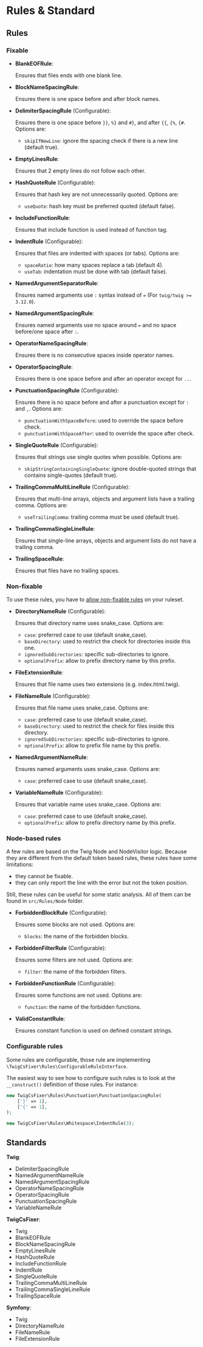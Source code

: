 # Rules & Standard

## Rules

### Fixable

- **BlankEOFRule**:

  Ensures that files ends with one blank line.

- **BlockNameSpacingRule**:

  Ensures there is one space before and after block names.

- **DelimiterSpacingRule** (Configurable):

  Ensures there is one space before `}}`, `%}` and `#}`, and after `{{`, `{%`, `{#`. Options are:
    - `skipIfNewLine`: ignore the spacing check if there is a new line (default true).

- **EmptyLinesRule**:

  Ensures that 2 empty lines do not follow each other.

- **HashQuoteRule** (Configurable): 

  Ensures that hash key are not unnecessarily quoted. Options are:
    - `useQuote`: hash key must be preferred quoted (default false).

- **IncludeFunctionRule**:

  Ensures that include function is used instead of function tag.

- **IndentRule** (Configurable):

  Ensures that files are indented with spaces (or tabs). Options are:
    - `spaceRatio`: how many spaces replace a tab (default 4).
    - `useTab`: indentation must be done with tab (default false).

- **NamedArgumentSeparatorRule**:

  Ensures named arguments use `:` syntax instead of `=` (For `twig/twig >= 3.12.0`).

- **NamedArgumentSpacingRule**:

  Ensures named arguments use no space around `=` and no space before/one space after `:`.

- **OperatorNameSpacingRule**:

  Ensures there is no consecutive spaces inside operator names.

- **OperatorSpacingRule**:

  Ensures there is one space before and after an operator except for `..`.

- **PunctuationSpacingRule** (Configurable):

  Ensures there is no space before and after a punctuation except for `:` and `,`. Options are:
    - `punctuationWithSpaceBefore`: used to override the space before check.
    - `punctuationWithSpaceAfter`: used to override the space after check.

- **SingleQuoteRule** (Configurable):

  Ensures that strings use single quotes when possible. Options are:
    - `skipStringContainingSingleQuote`: ignore double-quoted strings that contains single-quotes (default true).

- **TrailingCommaMultiLineRule** (Configurable):

  Ensures that multi-line arrays, objects and argument lists have a trailing comma. Options are:
    - `useTrailingComma`: trailing comma must be used (default true).

- **TrailingCommaSingleLineRule**: 

  Ensures that single-line arrays, objects and argument lists do not have a trailing comma.

- **TrailingSpaceRule**:

  Ensures that files have no trailing spaces.

### Non-fixable

To use these rules, you have to [allow non-fixable rules](configuration.md#non-fixable-rules) on your ruleset.

- **DirectoryNameRule** (Configurable):

  Ensures that directory name uses snake_case. Options are:
    - `case`: preferred case to use (default snake_case).
    - `baseDirectory`: used to restrict the check for directories inside this one.
    - `ignoredSubDirectories`: specific sub-directories to ignore.
    - `optionalPrefix`: allow to prefix directory name by this prefix.

- **FileExtensionRule**:

  Ensures that file name uses two extensions (e.g. index.html.twig).

- **FileNameRule** (Configurable):

  Ensures that file name uses snake_case. Options are:
    - `case`: preferred case to use (default snake_case).
    - `baseDirectory`: used to restrict the check for files inside this directory.
    - `ignoredSubDirectories`: specific sub-directories to ignore.
    - `optionalPrefix`: allow to prefix file name by this prefix.

- **NamedArgumentNameRule**:

  Ensures named arguments uses snake_case. Options are:
    - `case`: preferred case to use (default snake_case).

- **VariableNameRule** (Configurable):

  Ensures that variable name uses snake_case. Options are:
    - `case`: preferred case to use (default snake_case).
    - `optionalPrefix`: allow to prefix directory name by this prefix.

### Node-based rules

A few rules are based on the Twig Node and NodeVisitor logic. Because they are
different from the default token based rules, these rules have some limitations:
- they cannot be fixable.
- they can only report the line with the error but not the token position.

Still, these rules can be useful for some static analysis.
All of them can be found in `src/Rules/Node` folder.

- **ForbiddenBlockRule** (Configurable):

  Ensures some blocks are not used. Options are:
    - `blocks`: the name of the forbidden blocks.

- **ForbiddenFilterRule** (Configurable):

  Ensures some filters are not used. Options are:
    - `filter`: the name of the forbidden filters.

- **ForbiddenFunctionRule** (Configurable):

  Ensures some functions are not used. Options are:
    - `function`: the name of the forbidden functions.

- **ValidConstantRule**:

  Ensures constant function is used on defined constant strings.

### Configurable rules

Some rules are configurable, those rule are implementing `\TwigCsFixer\Rules\ConfigurableRuleInterface`.

The easiest way to see how to configure such rules is to look at the `__construct()` definition
of those rules. For instance:
```php
new TwigCsFixer\Rules\Punctuation\PunctuationSpacingRule(
    ['}' => 1],
    ['{' => 1],
);

new TwigCsFixer\Rules\Whitespace\IndentRule(3);
```

## Standards

**Twig**:
- DelimiterSpacingRule
- NamedArgumentNameRule
- NamedArgumentSpacingRule
- OperatorNameSpacingRule
- OperatorSpacingRule
- PunctuationSpacingRule
- VariableNameRule

**TwigCsFixer**:
- Twig
- BlankEOFRule
- BlockNameSpacingRule
- EmptyLinesRule
- HashQuoteRule
- IncludeFunctionRule
- IndentRule
- SingleQuoteRule
- TrailingCommaMultiLineRule
- TrailingCommaSingleLineRule
- TrailingSpaceRule

**Symfony**:
- Twig
- DirectoryNameRule
- FileNameRule
- FileExtensionRule

